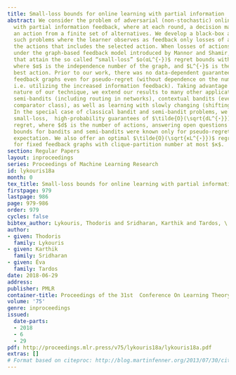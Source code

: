 ```yaml
---
title: Small-loss bounds for online learning with partial information
abstract: We consider the problem of adversarial (non-stochastic) online learning
  with partial information feedback, where at each round, a decision maker selects
  an action from a finite set of alternatives. We develop a black-box approach for
  such problems where the learner observes as feedback only losses of a subset of
  the actions that includes the selected action. When losses of actions are non-negative,
  under the graph-based feedback model introduced by Mannor and Shamir, we offer algorithms
  that attain the so called “small-loss” $o(αL^{⋆})$ regret bounds with high probability,
  where $α$ is the independence number of the graph, and $L^{⋆}$ is the loss of the
  best action. Prior to our work, there was no data-dependent guarantee for general
  feedback graphs even for pseudo-regret (without dependence on the number of actions,
  i.e. utilizing the increased information feedback). Taking advantage of the black-box
  nature of our technique, we extend our results to many other applications such as
  semi-bandits (including routing in networks), contextual bandits (even with an infinite
  comparator class), as well as learning with slowly changing (shifting) comparators.
  In the special case of classical bandit and semi-bandit problems, we provide optimal
  small-loss,  high-probability guarantees of $\tilde{O}(\sqrt{dL^{⋆}})$ for actual
  regret, where $d$ is the number of actions, answering open questions of Neu.  Previous
  bounds for bandits and semi-bandits were known only for pseudo-regret and only in
  expectation. We also offer an optimal $\tilde{O}(\sqrt{κL^{⋆}})$ regret guarantee
  for fixed feedback graphs with clique-partition number at most $κ$.
section: Regular Papers
layout: inproceedings
series: Proceedings of Machine Learning Research
id: lykouris18a
month: 0
tex_title: Small-loss bounds for online learning with partial information
firstpage: 979
lastpage: 986
page: 979-986
order: 979
cycles: false
bibtex_author: Lykouris, Thodoris and Sridharan, Karthik and Tardos, \'Eva
author:
- given: Thodoris
  family: Lykouris
- given: Karthik
  family: Sridharan
- given: Éva
  family: Tardos
date: 2018-06-29
address: 
publisher: PMLR
container-title: Proceedings of the 31st  Conference On Learning Theory
volume: '75'
genre: inproceedings
issued:
  date-parts:
  - 2018
  - 6
  - 29
pdf: http://proceedings.mlr.press/v75/lykouris18a/lykouris18a.pdf
extras: []
# Format based on citeproc: http://blog.martinfenner.org/2013/07/30/citeproc-yaml-for-bibliographies/
---
```

